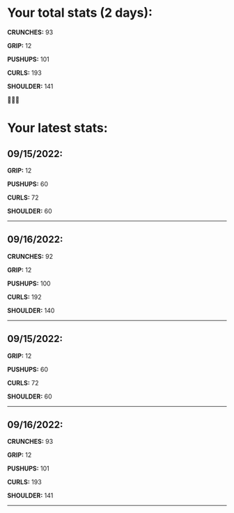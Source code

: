 # Your total stats (2 days):
**CRUNCHES:** 93

**GRIP:** 12

**PUSHUPS:** 101

**CURLS:** 193

**SHOULDER:** 141

💪💪💪
# Your latest stats:

## 09/15/2022:
**GRIP:** 12

**PUSHUPS:** 60

**CURLS:** 72

**SHOULDER:** 60

---------

## 09/16/2022:
**CRUNCHES:** 92

**GRIP:** 12

**PUSHUPS:** 100

**CURLS:** 192

**SHOULDER:** 140

---------

## 09/15/2022:
**GRIP:** 12

**PUSHUPS:** 60

**CURLS:** 72

**SHOULDER:** 60

---------

## 09/16/2022:
**CRUNCHES:** 93

**GRIP:** 12

**PUSHUPS:** 101

**CURLS:** 193

**SHOULDER:** 141

---------
